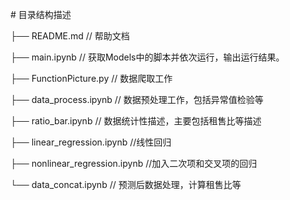 \# 目录结构描述

├── README.md           // 帮助文档

├── main.ipynb           // 获取Models中的脚本并依次运行，输出运行结果。

├── FunctionPicture.py    // 数据爬取工作

├── data_process.ipynb            // 数据预处理工作，包括异常值检验等

├── ratio_bar.ipynb            // 数据统计性描述，主要包括租售比等描述

├── linear_regression.ipynb            //线性回归

├── nonlinear_regression.ipynb            //加入二次项和交叉项的回归

└── data_concat.ipynb            // 预测后数据处理，计算租售比等


